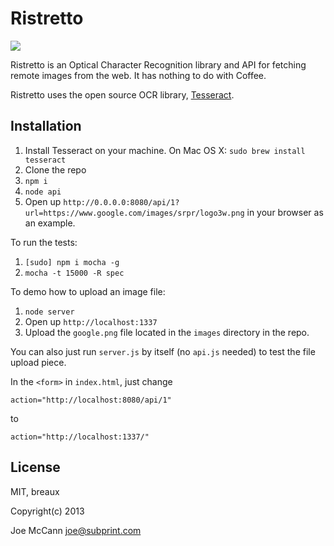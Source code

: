 Ristretto
=

<img src="http://distilleryimage1.s3.amazonaws.com/5319c072b45411e2bf2722000a1fbc66_7.jpg" style="max-width:320px;" />

Ristretto is an Optical Character Recognition library and API for fetching remote images from the web. It has nothing to do with Coffee.

Ristretto uses the open source OCR library, [Tesseract][1].

Installation
-

1. Install Tesseract on your machine. On Mac OS X: `sudo brew install tesseract`
2. Clone the repo 
3. `npm i`
4. `node api`
5. Open up `http://0.0.0.0:8080/api/1?url=https://www.google.com/images/srpr/logo3w.png` in your browser as an example.

To run the tests:

1. `[sudo] npm i mocha -g`
2. `mocha -t 15000 -R spec`

To demo how to upload an image file:

1. `node server`
2. Open up `http://localhost:1337`
3. Upload the `google.png` file located in the `images` directory in the repo.

You can also just run `server.js` by itself (no `api.js` needed) to test the file upload piece.  

In the `<form>` in `index.html`, just change

`action="http://localhost:8080/api/1"`

to

`action="http://localhost:1337/"`

License
-

MIT, breaux

Copyright(c) 2013 

Joe McCann <joe@subprint.com>

[1]: http://en.wikipedia.org/wiki/Tesseract_(software)